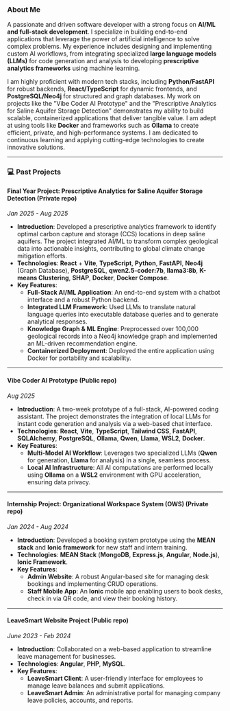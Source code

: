 ### About Me
A passionate and driven software developer with a strong focus on **AI/ML and full-stack development**. I specialize in building end-to-end applications that leverage the power of artificial intelligence to solve complex problems. My experience includes designing and implementing custom AI workflows, from integrating specialized **large language models (LLMs)** for code generation and analysis to developing **prescriptive analytics frameworks** using machine learning.

I am highly proficient with modern tech stacks, including **Python/FastAPI** for robust backends, **React/TypeScript** for dynamic frontends, and **PostgreSQL/Neo4j** for structured and graph databases. My work on projects like the "Vibe Coder AI Prototype" and the "Prescriptive Analytics for Saline Aquifer Storage Detection" demonstrates my ability to build scalable, containerized applications that deliver tangible value. I am adept at using tools like **Docker** and frameworks such as **Ollama** to create efficient, private, and high-performance systems. I am dedicated to continuous learning and applying cutting-edge technologies to create innovative solutions.

***

### 💻 Past Projects

#### **Final Year Project: Prescriptive Analytics for Saline Aquifer Storage Detection (Private repo)**
*Jan 2025 - Aug 2025*
* **Introduction**: Developed a prescriptive analytics framework to identify optimal carbon capture and storage (CCS) locations in deep saline aquifers. The project integrated AI/ML to transform complex geological data into actionable insights, contributing to global climate change mitigation efforts.
* **Technologies**: **React** + **Vite**, **TypeScript**, **Python**, **FastAPI**, **Neo4j** (Graph Database), **PostgreSQL**, **qwen2.5-coder:7b**, **llama3:8b**, **K-means Clustering**, **SHAP**, **Docker**, **Docker Compose**.
* **Key Features**:
    * **Full-Stack AI/ML Application**: An end-to-end system with a chatbot interface and a robust Python backend.
    * **Integrated LLM Framework**: Used LLMs to translate natural language queries into executable database queries and to generate analytical responses.
    * **Knowledge Graph & ML Engine**: Preprocessed over 100,000 geological records into a Neo4j knowledge graph and implemented an ML-driven recommendation engine.
    * **Containerized Deployment**: Deployed the entire application using Docker for portability and scalability.

---

#### **Vibe Coder AI Prototype (Public repo)**
*Aug 2025*
* **Introduction**: A two-week prototype of a full-stack, AI-powered coding assistant. The project demonstrates the integration of local LLMs for instant code generation and analysis via a web-based chat interface.
* **Technologies**: **React**, **Vite**, **TypeScript**, **Tailwind CSS**, **FastAPI**, **SQLAlchemy**, **PostgreSQL**, **Ollama**, **Qwen**, **Llama**, **WSL2**, **Docker**.
* **Key Features**:
    * **Multi-Model AI Workflow**: Leverages two specialized LLMs (**Qwen** for generation, **Llama** for analysis) in a single, seamless process.
    * **Local AI Infrastructure**: All AI computations are performed locally using **Ollama** on a **WSL2** environment with GPU acceleration, ensuring data privacy.

---

#### **Internship Project: Organizational Workspace System (OWS) (Private repo)**
*Jan 2024 - Aug 2024*
* **Introduction**: Developed a booking system prototype using the **MEAN stack** and **Ionic framework** for new staff and intern training.
* **Technologies**: **MEAN Stack** (**MongoDB**, **Express.js**, **Angular**, **Node.js**), **Ionic Framework**.
* **Key Features**:
    * **Admin Website**: A robust Angular-based site for managing desk bookings and implementing CRUD operations.
    * **Staff Mobile App**: An **Ionic** mobile app enabling users to book desks, check in via QR code, and view their booking history.

---

#### **LeaveSmart Website Project (Public repo)**
*June 2023 - Feb 2024*
* **Introduction**: Collaborated on a web-based application to streamline leave management for businesses.
* **Technologies**: **Angular**, **PHP**, **MySQL**.
* **Key Features**:
    * **LeaveSmart Client**: A user-friendly interface for employees to manage leave balances and submit applications.
    * **LeaveSmart Admin**: An administrative portal for managing company leave policies, accounts, and reports.
